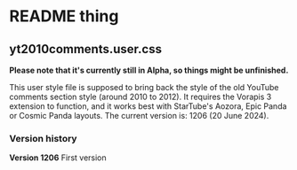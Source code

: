 # README thing

## yt2010comments.user.css

**Please note that it's currently still in Alpha, so things might be unfinished.**

This user style file is supposed to bring back the style of the old YouTube comments section style (around 2010 to 2012).
It requires the Vorapis 3 extension to function, and it works best with StarTube's Aozora, Epic Panda or Cosmic Panda layouts.
The current version is: 1206 (20 June 2024).

### Version history

**Version 1206** First version
